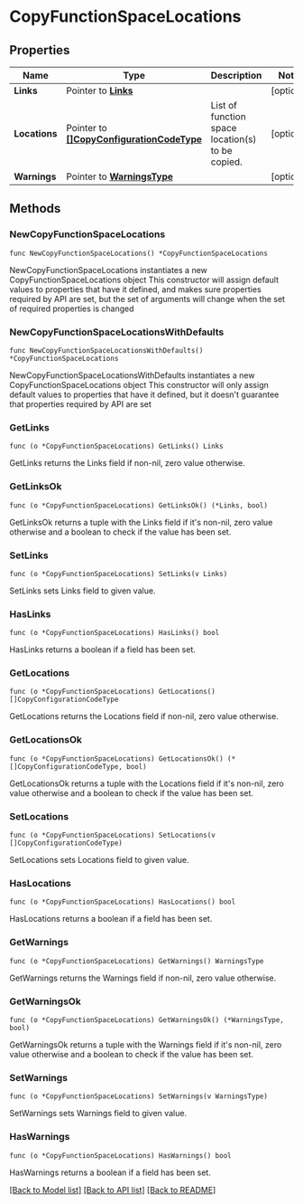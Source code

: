 # CopyFunctionSpaceLocations

## Properties

Name | Type | Description | Notes
------------ | ------------- | ------------- | -------------
**Links** | Pointer to [**Links**](Links.md) |  | [optional] 
**Locations** | Pointer to [**[]CopyConfigurationCodeType**](CopyConfigurationCodeType.md) | List of function space location(s) to be copied. | [optional] 
**Warnings** | Pointer to [**WarningsType**](WarningsType.md) |  | [optional] 

## Methods

### NewCopyFunctionSpaceLocations

`func NewCopyFunctionSpaceLocations() *CopyFunctionSpaceLocations`

NewCopyFunctionSpaceLocations instantiates a new CopyFunctionSpaceLocations object
This constructor will assign default values to properties that have it defined,
and makes sure properties required by API are set, but the set of arguments
will change when the set of required properties is changed

### NewCopyFunctionSpaceLocationsWithDefaults

`func NewCopyFunctionSpaceLocationsWithDefaults() *CopyFunctionSpaceLocations`

NewCopyFunctionSpaceLocationsWithDefaults instantiates a new CopyFunctionSpaceLocations object
This constructor will only assign default values to properties that have it defined,
but it doesn't guarantee that properties required by API are set

### GetLinks

`func (o *CopyFunctionSpaceLocations) GetLinks() Links`

GetLinks returns the Links field if non-nil, zero value otherwise.

### GetLinksOk

`func (o *CopyFunctionSpaceLocations) GetLinksOk() (*Links, bool)`

GetLinksOk returns a tuple with the Links field if it's non-nil, zero value otherwise
and a boolean to check if the value has been set.

### SetLinks

`func (o *CopyFunctionSpaceLocations) SetLinks(v Links)`

SetLinks sets Links field to given value.

### HasLinks

`func (o *CopyFunctionSpaceLocations) HasLinks() bool`

HasLinks returns a boolean if a field has been set.

### GetLocations

`func (o *CopyFunctionSpaceLocations) GetLocations() []CopyConfigurationCodeType`

GetLocations returns the Locations field if non-nil, zero value otherwise.

### GetLocationsOk

`func (o *CopyFunctionSpaceLocations) GetLocationsOk() (*[]CopyConfigurationCodeType, bool)`

GetLocationsOk returns a tuple with the Locations field if it's non-nil, zero value otherwise
and a boolean to check if the value has been set.

### SetLocations

`func (o *CopyFunctionSpaceLocations) SetLocations(v []CopyConfigurationCodeType)`

SetLocations sets Locations field to given value.

### HasLocations

`func (o *CopyFunctionSpaceLocations) HasLocations() bool`

HasLocations returns a boolean if a field has been set.

### GetWarnings

`func (o *CopyFunctionSpaceLocations) GetWarnings() WarningsType`

GetWarnings returns the Warnings field if non-nil, zero value otherwise.

### GetWarningsOk

`func (o *CopyFunctionSpaceLocations) GetWarningsOk() (*WarningsType, bool)`

GetWarningsOk returns a tuple with the Warnings field if it's non-nil, zero value otherwise
and a boolean to check if the value has been set.

### SetWarnings

`func (o *CopyFunctionSpaceLocations) SetWarnings(v WarningsType)`

SetWarnings sets Warnings field to given value.

### HasWarnings

`func (o *CopyFunctionSpaceLocations) HasWarnings() bool`

HasWarnings returns a boolean if a field has been set.


[[Back to Model list]](../README.md#documentation-for-models) [[Back to API list]](../README.md#documentation-for-api-endpoints) [[Back to README]](../README.md)


